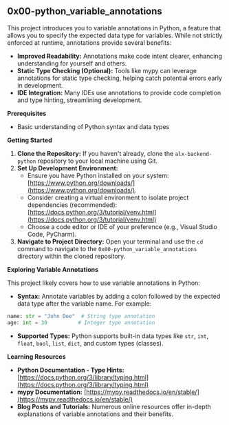 ## 0x00-python_variable_annotations

This project introduces you to variable annotations in Python, a feature that allows you to specify the expected data type for variables. While not strictly enforced at runtime, annotations provide several benefits:

* **Improved Readability:** Annotations make code intent clearer, enhancing understanding for yourself and others.
* **Static Type Checking (Optional):** Tools like mypy can leverage annotations for static type checking, helping catch potential errors early in development.
* **IDE Integration:** Many IDEs use annotations to provide code completion and type hinting, streamlining development.

**Prerequisites**

* Basic understanding of Python syntax and data types

**Getting Started**

1. **Clone the Repository:** If you haven't already, clone the `alx-backend-python` repository to your local machine using Git.
2. **Set Up Development Environment:**
    * Ensure you have Python installed on your system: [https://www.python.org/downloads/](https://www.python.org/downloads/).
    * Consider creating a virtual environment to isolate project dependencies (recommended): [https://docs.python.org/3/tutorial/venv.html](https://docs.python.org/3/tutorial/venv.html)
    * Choose a code editor or IDE of your preference (e.g., Visual Studio Code, PyCharm).
3. **Navigate to Project Directory:** Open your terminal and use the `cd` command to navigate to the `0x00-python_variable_annotations` directory within the cloned repository.

**Exploring Variable Annotations**

This project likely covers how to use variable annotations in Python:

* **Syntax:** Annotate variables by adding a colon followed by the expected data type after the variable name. For example:

```python
name: str = "John Doe"  # String type annotation
age: int = 30          # Integer type annotation
```

* **Supported Types:** Python supports built-in data types like `str`, `int`, `float`, `bool`, `list`, `dict`, and custom types (classes).

**Learning Resources**

* **Python Documentation - Type Hints:** [https://docs.python.org/3/library/typing.html](https://docs.python.org/3/library/typing.html)
* **mypy Documentation:** [https://mypy.readthedocs.io/en/stable/](https://mypy.readthedocs.io/en/stable/)
* **Blog Posts and Tutorials:** Numerous online resources offer in-depth explanations of variable annotations and their benefits.
